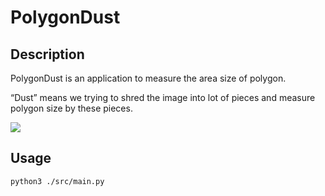 # PolygonDust

## Description

PolygonDust is an application to measure the area size of polygon.

“Dust” means we trying to shred the image into lot of pieces and measure
polygon size by these pieces.

![](https://media.discordapp.net/attachments/950048467294760990/1284862080050135071/image.png?ex=66e82c8f&is=66e6db0f&hm=8f52c071f46be06d7d6d014e8551087f495e2cf1332a784079c4805429e7aea3&=&format=webp&quality=lossless&width=2880&height=848)

## Usage

```
python3 ./src/main.py
```